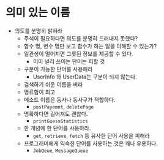 
# 의미 있는 이름
- 의도를 분명히 밝혀라
    - 주석이 필요하다면 의도를 분명히 드러내지 못했다?
    - 함수 명, 변수 명만 보고 함수가 하는 일을 이해할 수 있는가?
    - 일관성이 떨어지면 그릇된 정보를 제공할 수 있다.
        - 이미 널리 쓰이는 단어는 피할 것
    - 구분이 가능한 단어를 사용해라
        - UserInfo 와 UserData는 구분이 되지 않는다.
    - 검색하기 쉬운 이름을 써라
    - 명료함이 최고
    - 메소드 이름은 동사나 동사구가 적합하다.
        - `postPayemnt`, `deletePage`
    - 명확하다면 길어져도 괜찮다.
        - `printGuessStatistics`
    - 한 개념에 한 단어를 사용하라.
        - `get`, `retrieve`, `fetch` 등 유사한 단어 사용을 피해라
    - 프로그래머에게 익숙한 단어를 사용하는 것은 꽤나 유용하다.
        - `JobQeue`, `MessageQueue`
